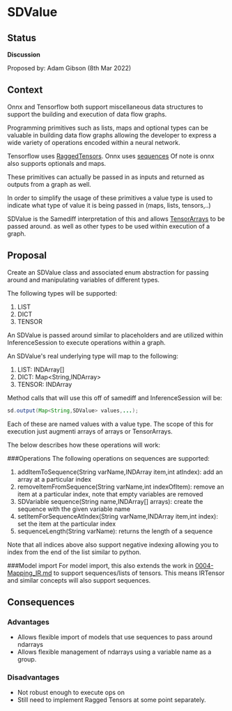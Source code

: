 # SDValue

## Status
**Discussion**

Proposed by: Adam Gibson (8th Mar 2022)


## Context

Onnx and Tensorflow both support miscellaneous data structures to support the 
building and execution of data flow graphs.

Programming primitives such as lists, maps and optional types
can be valuable in building data flow graphs allowing the developer to express a 
wide variety of operations encoded within a neural network.

Tensorflow uses [RaggedTensors](https://www.tensorflow.org/guide/ragged_tensor).
Onnx uses [sequences](https://github.com/onnx/onnx/blob/main/docs/IR.md)
Of note is onnx also supports optionals and maps.


These primitives can actually be passed in as inputs and returned as outputs
from a graph as well.

In order to simplify the usage of these primitives a value type is used
to indicate what type of value it is being passed in (maps, lists, tensors,..)


SDValue is the Samediff interpretation of this and allows [TensorArrays](./nd4j/nd4j-backends/nd4j-api-parent/nd4j-api/src/main/java/org/nd4j/linalg/api/ops/impl/shape/tensorops/TensorArray.java) to be passed around. 
as well as other types to be used within execution of a graph.



## Proposal

Create an SDValue class and associated enum abstraction for passing around and manipulating
variables of different types.

The following types will be supported:
1. LIST
2. DICT
3. TENSOR


An SDValue is passed around similar to placeholders and are utilized within InferenceSession to 
execute operations within a graph.

An SDValue's real underlying type will map to the following:
1. LIST: INDArray[]
2. DICT: Map<String,INDArray>
3. TENSOR: INDArray

Method calls that will use this off of samediff and InferenceSession will be:
```java
sd.output(Map<String,SDValue> values,...);

```

Each of these are named values with a value type. The scope of this for execution just augmenti 
arrays of arrays or TensorArrays.

The below describes how these operations will work:


###Operations
The following operations on sequences are supported:
1. addItemToSequence(String varName,INDArray item,int atIndex): add an array at a particular index
2. removeItemFromSequence(String varName,int indexOfItem): remove an item at a particular index, note that empty variables are removed
3. SDVariable sequence(String name,INDArray[] arrays): create the sequence with the given variable name
4. setItemForSequenceAtIndex(String varName,INDArray item,int index): set the item  at the particular index
5. sequenceLength(String varName): returns the length of a sequence


Note that all indices above also support negative indexing allowing you to index from the end of the list similar
to python.

###Model import
For model import, this also extends the work in [0004-Mapping_IR.md](0004-Mapping_IR.md)
to support sequences/lists of tensors. This means IRTensor and similar concepts will also support sequences.

## Consequences

### Advantages

* Allows flexible import of models that use sequences to pass around ndarrays
* Allows flexible management of ndarrays using a variable name as a group.


### Disadvantages
* Not robust enough to execute ops on
* Still need to implement Ragged Tensors at some point separately.